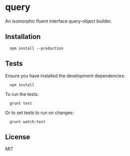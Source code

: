 # query

  An isomorphic fluent interface query-object builder.

## Installation

      npm install --production

## Tests

  Ensure you have installed the development dependencies:

      npm install

  To run the tests:

      grunt test

  Or to set tests to run on changes:

      grunt watch:test

## License

  MIT
